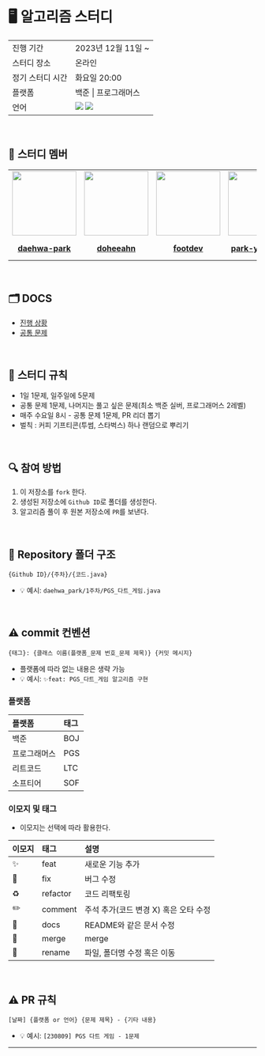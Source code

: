 # 🖥 알고리즘 스터디

<table>
  <tr>
    <td>진행 기간</td>
    <td>2023년 12월 11일 ~ </td>
  </tr>
  <tr>
    <td>스터디 장소</td>
    <td>온라인</td>
  </tr>
  <tr>
    <td>정기 스터디 시간</td>
    <td>화요일 20:00
  </tr>
  <tr>
    <td>플랫폼</td>
    <td>백준 | 프로그래머스</td>
  </tr>
  <tr>
    <td>언어</td>
    <td><img src="https://img.shields.io/badge/Java-007396.svg?&style=for-the-badge&logo=Java&logoColor=white"> 
        <img src="https://img.shields.io/badge/Python-3776AB?style=for-the-badge&logo=python&logoColor=white">
    </td>
  </tr>
</table>

<br/>

## 🤖 스터디 멤버

<table>
 <tr>
    <td align="center"><a href="https://github.com/daehwa-park"><img src="https://avatars.githubusercontent.com/daehwa-park" width="130px;" alt=""></a></td>
    <td align="center"><a href="https://github.com/doheeahn"><img src="https://avatars.githubusercontent.com/doheeahn" width="130px;" alt=""></a></td>
    <td align="center"><a href="https://github.com/footdev"><img src="https://avatars.githubusercontent.com/footdev" width="130px;" alt=""></a></td>
    <td align="center"><a href="https://github.com/park-yeong-ki"><img src="https://avatars.githubusercontent.com/park-yeong-ki" width="130px;" alt=""></a></td>
    <td align="center"><a href="https://github.com/sylee723"><img src="https://avatars.githubusercontent.com/sylee723" width="130px;" alt=""></a></td>
    <td align="center"><a href="https://github.com/Park-Jaehyeon98"><img src="https://avatars.githubusercontent.com/Park-Jaehyeon98" width="130px;" alt=""></a></td>
  </tr>
  <tr>
    <td align="center"><a href="https://github.com/daehwa-park"><b>daehwa-park</b></a></td>
    <td align="center"><a href="https://github.com/doheeahn"><b>doheeahn</b></a></td>
    <td align="center"><a href="https://github.com/footdev"><b>footdev</b></a></td>
    <td align="center"><a href="https://github.com/park-yeong-ki"><b>park-yeong-ki</b></a></td>
    <td align="center"><a href="https://github.com/sylee723"><b>sylee723</b></a></td>
    <td align="center"><a href="https://github.com/Park-Jaehyeon98"><b>Park-Jaehyeon98</b></a></td>
  </tr>
</table>

<br/>

## 🗂️ DOCS
- [진행 상황](https://github.com/ssafy-silapmyeon/Coding-Test-Study/blob/main/%EC%A7%84%ED%96%89%EC%83%81%ED%99%A9.md)
- [공통 문제](https://github.com/ssafy-silapmyeon/Coding-Test-Study/blob/main/%EA%B3%B5%ED%86%B5%EB%AC%B8%EC%A0%9C.md)
<br />

## 📌 스터디 규칙
- 1일 1문제, 일주일에 5문제 
- 공통 문제 1문제, 나머지는 풀고 싶은 문제(최소 백준 실버, 프로그래머스 2레벨)
- 매주 수요일 8시 - 공통 문제 1문제, PR 리더 뽑기
- 벌칙 : 커피 기프티콘(투썸, 스타벅스) 하나 랜덤으로 뿌리기
  
<br/>

## 🔍 참여 방법
1. 이 저장소를 `fork` 한다.
2. 생성된 저장소에 `Github ID`로 폴더를 생성한다.
3. 알고리즘 풀이 후 원본 저장소에 `PR`를 보낸다.

<br/>

## 📁 Repository 폴더 구조
```
{Github ID}/{주차}/{코드.java}
```

- 💡 예시: `daehwa_park/1주차/PGS_다트_게임.java`

<br/>

## ⚠️ commit 컨벤션

```
{태그}: {클래스 이름(플랫폼_문제 번호_문제 제목)} {커밋 메시지}
```

- 플랫폼에 따라 없는 내용은 생략 가능
- 💡 예시: `✨feat: PGS_다트_게임 알고리즘 구현`

### 플랫폼

| 플랫폼    | 태그  |
|:-------|:----|
| 백준     | BOJ |
| 프로그래머스 | PGS |
| 리트코드   | LTC |
| 소프티어   | SOF |

### 이모지 및 태그

- 이모지는 선택에 따라 활용한다.

| 이모지 | 태그       | 설명                      |
|:----|:---------|:------------------------|
| ✨   | feat     | 새로운 기능 추가               |
| 🐛  | fix      | 버그 수정                   |
| ♻️  | refactor | 코드 리팩토링                 |
| ✏️  | comment  | 주석 추가(코드 변경 X) 혹은 오타 수정 |
| 📝  | docs     | README와 같은 문서 수정        |
| 🔀  | merge    | merge                   |
| 🚚  | rename   | 파일, 폴더명 수정 혹은 이동        |


<br/>

## ⚠️ PR 규칙

```
[날짜] {플랫폼 or 언어} {문제 제목} - {기타 내용}
```

- 💡 예시: `[230809] PGS 다트 게임 - 1문제`

---

<br/>
